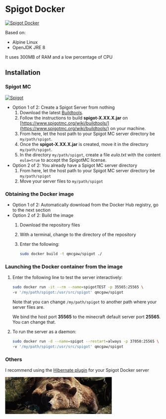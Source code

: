 # Spigot Docker

[![Spigot Docker](https://github.com/qdm12/spigot-docker/raw/master/readme/title.png)](https://hub.docker.com/r/qmcgaw/spigot)

Based on:
- Alpine Linux
- OpenJDK JRE 8

It uses 300MB of RAM and a low percentage of CPU

## Installation

### Spigot MC

[![Spigot](https://github.com/qdm12/spigot-docker/raw/master/readme/spigot.png)](https://www.spigotmc.org)

- Option 1 of 2: Create a Spigot Server from nothing
    1. Download the latest [Buildtools](https://hub.spigotmc.org/jenkins/job/BuildTools/lastSuccessfulBuild/artifact/target/BuildTools.jar).
    2. Follow the instructions to build **spigot-X.XX.X.jar** on [https://www.spigotmc.org/wiki/buildtools/](https://www.spigotmc.org/wiki/buildtools/) on your machine.
    3. From here, let the host path to your Spigot MC server directory be `my/path/spigot`.
    4. Once the **spigot-X.XX.X.jar** is created, move it in the directory `my/path/spigot`.
    5. In the directory `my/path/spigot`, create a file *eula.txt* with the content `eula=true` to accept the SpigotMC license.
- Option 2 of 2: You already have a Spigot MC server directory
    1. From here, let the host path to your Spigot MC server directory be `my/path/spigot`
    2. Move your server files to `my/path/spigot`
    
### Obtaining the Docker image

- Option 1 of 2: Automatically download from the Docker Hub registry, go to the next section
- Option 2 of 2: Build the image
    1. Download the repository files
    2. With a terminal, change to the directory of the repository
    3. Enter the following:

        ```bash
        sudo docker build -t qmcgaw/spigot ./
        ```

### Launching the Docker container from the image

1. Enter the following line to test the server interactively:

    ```bash
    sudo docker run -it --rm --name=spigotTEST -p 35565:25565 \
    -v '/my/path/spigot:/usr/src/spigot' qmcgaw/spigot
    ```

    Note that you can change `/my/path/spigot` to another path where your server files are.
    
    We bind the host port **35565** to the minecraft default server port **25565**. You can change that.
    
2. To run the server as a daemon:

    ```bash
    sudo docker run -d --name=spigot --restart=always -p 37050:25565 \
    -v '/my/path/spigot:/usr/src/spigot' qmcgaw/spigot
    ```

### Others

I recommend using the [Hibernate plugin](https://www.spigotmc.org/resources/hibernate.4441/) for your Spigot Docker server

[![Hibernate plugin](readme/hibernate.png)](https://www.spigotmc.org/resources/hibernate.4441/)

